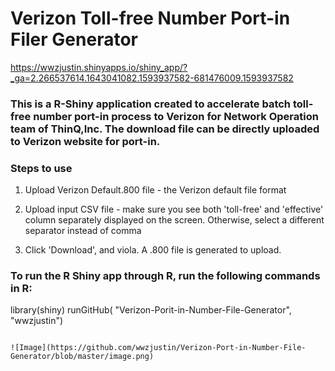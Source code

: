 
# Verizon Toll-free Number Port-in Filer Generator



https://wwzjustin.shinyapps.io/shiny_app/?_ga=2.266537614.1643041082.1593937582-681476009.1593937582

### This is a R-Shiny application created to accelerate batch toll-free number port-in process to Verizon for Network Operation team of ThinQ,Inc. The download file can be directly uploaded to Verizon website for port-in.





### Steps to use

1. Upload Verizon Default.800 file - the Verizon default file format

2. Upload input CSV file  - make sure you see both 'toll-free' and 'effective' column separately displayed on the screen. Otherwise, select a different separator instead of comma

3. Click 'Download', and viola. A .800 file is generated to upload. 


### To run the R Shiny app through R, run the following commands in R:

library(shiny)
runGitHub( "Verizon-Porit-in-Number-File-Generator", "wwzjustin") 




```

![Image](https://github.com/wwzjustin/Verizon-Port-in-Number-File-Generator/blob/master/image.png)

